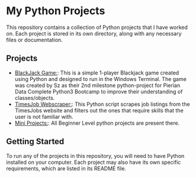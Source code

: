 # My Python Projects

This repository contains a collection of Python projects that I have worked on. Each project is stored in its own directory, along with any necessary files or documentation.

## Projects

- [BlackJack Game:](./blackjack_game/): This is a simple 1-player Blackjack game created using Python and designed to run in the Windows Terminal. The game was created by Sz as their 2nd milestone python-project for Pierian Data Complete Python3 Bootcamp to improve their understanding of classes/objects.
- [TimesJob Webscraper:](./timesjob_webscraper/): This Python script scrapes job listings from the TimesJobs website and filters out the ones that require skills that the user is not familiar with.
- [Mini Projects:](./mini_projects/): All Beginner Level python projects are present there.

## Getting Started

To run any of the projects in this repository, you will need to have Python installed on your computer. Each project may also have its own specific requirements, which are listed in its README file.
